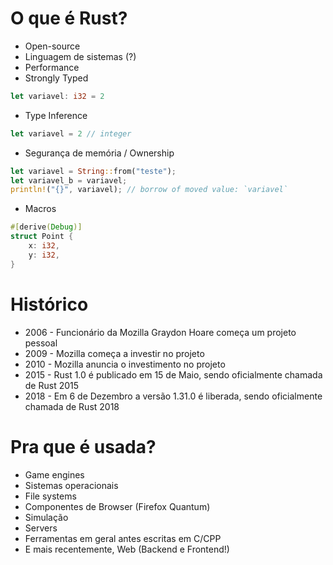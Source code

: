 
# O que é Rust?

* Open-source
* Linguagem de sistemas (?)
* Performance
* Strongly Typed
```rust
let variavel: i32 = 2
```

* Type Inference
```rust
let variavel = 2 // integer
```

* Segurança de memória / Ownership
```rust
let variavel = String::from("teste");
let variavel_b = variavel;
println!("{}", variavel); // borrow of moved value: `variavel`
```

* Macros
```rust
#[derive(Debug)]
struct Point {
    x: i32,
    y: i32,
}
```


# Histórico

* 2006 - Funcionário da Mozilla Graydon Hoare começa um projeto pessoal
* 2009 - Mozilla começa a investir no projeto
* 2010 - Mozilla anuncia o investimento no projeto
* 2015 - Rust 1.0 é publicado em 15 de Maio, sendo oficialmente chamada de Rust 2015
* 2018 - Em 6 de Dezembro a versão 1.31.0 é liberada, sendo oficialmente chamada de Rust 2018


# Pra que é usada?
* Game engines
* Sistemas operacionais
* File systems
* Componentes de Browser (Firefox Quantum)
* Simulação
* Servers
* Ferramentas em geral antes escritas em C/CPP
* E mais recentemente, Web (Backend e Frontend!)
